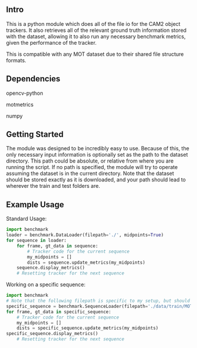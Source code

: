 ## Intro

This is a python module which does all of the file io for the CAM2 object
trackers. It also retrieves all of the relevant ground truth information stored
with the dataset, allowing it to also run any necessary benchmark metrics, given
the performance of the tracker.

This is compatible with any MOT dataset due to their shared file structure formats.

## Dependencies

opencv-python

motmetrics

numpy

## Getting Started

The module was designed to be incredibly easy to use. Because of this, the
only necessary input information is optionally set as the path to the dataset
directory. This path could be absolute, or relative from where you are running
the script. If no path is specified, the module will try to operate assuming
the dataset is in the current directory. Note that the dataset should be stored
exactly as it is downloaded, and your path should lead to wherever the train and test
folders are.

## Example Usage
Standard Usage:
```python
import benchmark
loader = benchmark.DataLoader(filepath='./', midpoints=True)
for sequence in loader:
    for frame, gt_data in sequence:
        # Tracker code for the current sequence
        my_midpoints = []
        dists = sequence.update_metrics(my_midpoints)
    sequence.display_metrics()
    # Resetting tracker for the next sequence
```

Working on a specific sequence:
```python
import benchmark
# Note that the following filepath is specific to my setup, but should lead to a MOTXX-XX folder that you have
specific_sequence = benchmark.SequenceLoader(filepath='./data/train/MOT16-02', midpoints=False)
for frame, gt_data in specific_sequence:
    # Tracker code for the current sequence
    my_midpoints = []
    dists = specific_sequence.update_metrics(my_midpoints)
specific_sequence.display_metrics()
    # Resetting tracker for the next sequence
```
